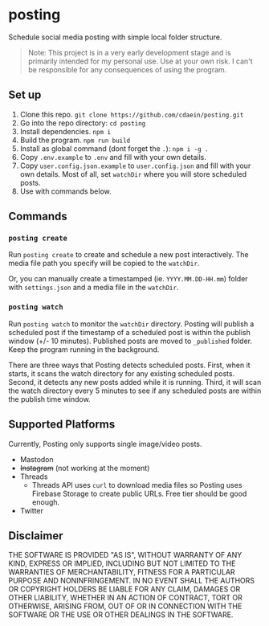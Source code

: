 # posting

Schedule social media posting with simple local folder structure.

> Note: This project is in a very early development stage and is primarily intended for my personal use. Use at your own risk. I can't be responsible for any consequences of using the program.

## Set up

1. Clone this repo. `git clone https://github.com/cdaein/posting.git`
1. Go into the repo directory: `cd posting`
1. Install dependencies. `npm i`
1. Build the program. `npm run build`
1. Install as global command (dont forget the `.`): `npm i -g .`
1. Copy `.env.example` to `.env` and fill with your own details.
1. Copy `user.config.json.example` to `user.config.json` and fill with your own details. Most of all, set `watchDir` where you will store scheduled posts.
1. Use with commands below.

## Commands

### `posting create`

Run `posting create` to create and schedule a new post interactively. The media file path you specify will be copied to the `watchDir`.

Or, you can manually create a timestamped (ie. `YYYY.MM.DD-HH.mm`) folder with `settings.json` and a media file in the `watchDir`.

### `posting watch`

Run `posting watch` to monitor the `watchDir` directory. Posting will publish a scheduled post if the timestamp of a scheduled post is within the publish window (+/- 10 minutes). Published posts are moved to `_published` folder. Keep the program running in the background.

There are three ways that Posting detects scheduled posts. First, when it starts, it scans the watch directory for any existing scheduled posts. Second, it detects any new posts added while it is running. Third, it will scan the watch directory every 5 minutes to see if any scheduled posts are within the publish time window.

## Supported Platforms

Currently, Posting only supports single image/video posts.

- Mastodon
- ~~Instagram~~ (not working at the moment)
- Threads
  - Threads API uses `curl` to download media files so Posting uses Firebase Storage to create public URLs. Free tier should be good enough.
- Twitter

## Disclaimer

THE SOFTWARE IS PROVIDED "AS IS", WITHOUT WARRANTY OF ANY KIND, EXPRESS OR IMPLIED, INCLUDING BUT NOT LIMITED TO THE WARRANTIES OF MERCHANTABILITY, FITNESS FOR A PARTICULAR PURPOSE AND NONINFRINGEMENT. IN NO EVENT SHALL THE AUTHORS OR COPYRIGHT HOLDERS BE LIABLE FOR ANY CLAIM, DAMAGES OR OTHER LIABILITY, WHETHER IN AN ACTION OF CONTRACT, TORT OR OTHERWISE, ARISING FROM, OUT OF OR IN CONNECTION WITH THE SOFTWARE OR THE USE OR OTHER DEALINGS IN THE SOFTWARE.
